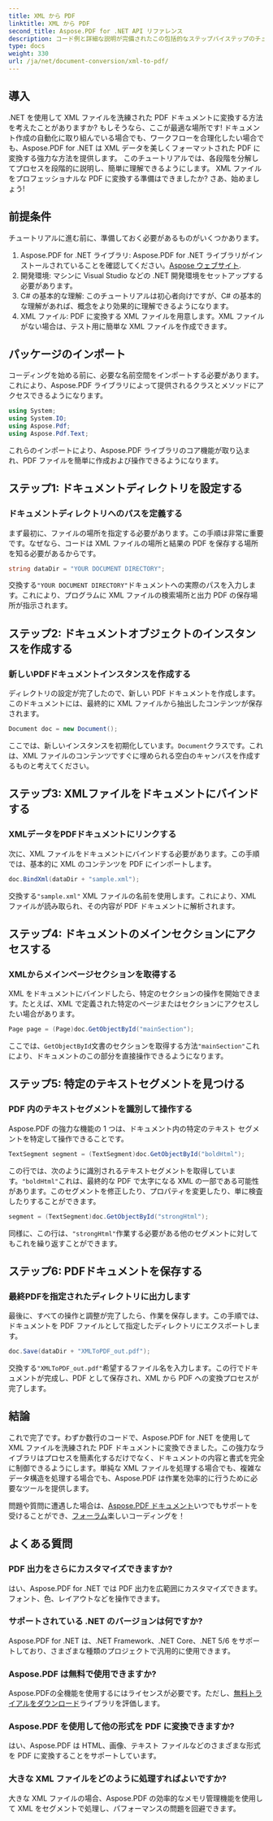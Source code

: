 ```yaml
---
title: XML から PDF
linktitle: XML から PDF
second_title: Aspose.PDF for .NET API リファレンス
description: コード例と詳細な説明が完備されたこの包括的なステップバイステップのチュートリアルでは、Aspose.PDF for .NET を使用して XML を PDF に変換する方法を学習します。
type: docs
weight: 330
url: /ja/net/document-conversion/xml-to-pdf/
---
```

## 導入

.NET を使用して XML ファイルを洗練された PDF ドキュメントに変換する方法を考えたことがありますか? もしそうなら、ここが最適な場所です! ドキュメント作成の自動化に取り組んでいる場合でも、ワークフローを合理化したい場合でも、Aspose.PDF for .NET は XML データを美しくフォーマットされた PDF に変換する強力な方法を提供します。 このチュートリアルでは、各段階を分解してプロセスを段階的に説明し、簡単に理解できるようにします。 XML ファイルをプロフェッショナルな PDF に変換する準備はできましたか? さあ、始めましょう!

## 前提条件

チュートリアルに進む前に、準備しておく必要があるものがいくつかあります。

1.  Aspose.PDF for .NET ライブラリ: Aspose.PDF for .NET ライブラリがインストールされていることを確認してください。[Aspose ウェブサイト](https://releases.aspose.com/pdf/net/).
2. 開発環境: マシンに Visual Studio などの .NET 開発環境をセットアップする必要があります。
3. C# の基本的な理解: このチュートリアルは初心者向けですが、C# の基本的な理解があれば、概念をより効果的に理解できるようになります。
4. XML ファイル: PDF に変換する XML ファイルを用意します。XML ファイルがない場合は、テスト用に簡単な XML ファイルを作成できます。

## パッケージのインポート

コーディングを始める前に、必要な名前空間をインポートする必要があります。これにより、Aspose.PDF ライブラリによって提供されるクラスとメソッドにアクセスできるようになります。

```csharp
using System;
using System.IO;
using Aspose.Pdf;
using Aspose.Pdf.Text;
```

これらのインポートにより、Aspose.PDF ライブラリのコア機能が取り込まれ、PDF ファイルを簡単に作成および操作できるようになります。

## ステップ1: ドキュメントディレクトリを設定する

### ドキュメントディレクトリへのパスを定義する

まず最初に、ファイルの場所を指定する必要があります。この手順は非常に重要です。なぜなら、コードは XML ファイルの場所と結果の PDF を保存する場所を知る必要があるからです。

```csharp
string dataDir = "YOUR DOCUMENT DIRECTORY";
```

交換する`"YOUR DOCUMENT DIRECTORY"`ドキュメントへの実際のパスを入力します。これにより、プログラムに XML ファイルの検索場所と出力 PDF の保存場所が指示されます。

## ステップ2: ドキュメントオブジェクトのインスタンスを作成する

### 新しいPDFドキュメントインスタンスを作成する

ディレクトリの設定が完了したので、新しい PDF ドキュメントを作成します。このドキュメントには、最終的に XML ファイルから抽出したコンテンツが保存されます。

```csharp
Document doc = new Document();
```

ここでは、新しいインスタンスを初期化しています。`Document`クラスです。これは、XML ファイルのコンテンツですぐに埋められる空白のキャンバスを作成するものと考えてください。

## ステップ3: XMLファイルをドキュメントにバインドする

### XMLデータをPDFドキュメントにリンクする

次に、XML ファイルをドキュメントにバインドする必要があります。この手順では、基本的に XML のコンテンツを PDF にインポートします。

```csharp
doc.BindXml(dataDir + "sample.xml");
```

交換する`"sample.xml"` XML ファイルの名前を使用します。これにより、XML ファイルが読み取られ、その内容が PDF ドキュメントに解析されます。

## ステップ4: ドキュメントのメインセクションにアクセスする

### XMLからメインページセクションを取得する

XML をドキュメントにバインドしたら、特定のセクションの操作を開始できます。たとえば、XML で定義された特定のページまたはセクションにアクセスしたい場合があります。

```csharp
Page page = (Page)doc.GetObjectById("mainSection");
```

ここでは、`GetObjectById`文書のセクションを取得する方法`"mainSection"`これにより、ドキュメントのこの部分を直接操作できるようになります。

## ステップ5: 特定のテキストセグメントを見つける

### PDF 内のテキストセグメントを識別して操作する

Aspose.PDF の強力な機能の 1 つは、ドキュメント内の特定のテキスト セグメントを特定して操作できることです。

```csharp
TextSegment segment = (TextSegment)doc.GetObjectById("boldHtml");
```

この行では、次のように識別されるテキストセグメントを取得しています。`"boldHtml"`これは、最終的な PDF で太字になる XML の一部である可能性があります。このセグメントを修正したり、プロパティを変更したり、単に検査したりすることができます。

```csharp
segment = (TextSegment)doc.GetObjectById("strongHtml");
```

同様に、この行は、`"strongHtml"`作業する必要がある他のセグメントに対してもこれを繰り返すことができます。

## ステップ6: PDFドキュメントを保存する

### 最終PDFを指定されたディレクトリに出力します

最後に、すべての操作と調整が完了したら、作業を保存します。この手順では、ドキュメントを PDF ファイルとして指定したディレクトリにエクスポートします。

```csharp
doc.Save(dataDir + "XMLToPDF_out.pdf");
```

交換する`"XMLToPDF_out.pdf"`希望するファイル名を入力します。この行でドキュメントが完成し、PDF として保存され、XML から PDF への変換プロセスが完了します。

## 結論

これで完了です。わずか数行のコードで、Aspose.PDF for .NET を使用して XML ファイルを洗練された PDF ドキュメントに変換できました。この強力なライブラリはプロセスを簡素化するだけでなく、ドキュメントの内容と書式を完全に制御できるようにします。単純な XML ファイルを処理する場合でも、複雑なデータ構造を処理する場合でも、Aspose.PDF は作業を効率的に行うために必要なツールを提供します。

問題や質問に遭遇した場合は、[Aspose.PDF ドキュメント](https://reference.aspose.com/pdf/net/)いつでもサポートを受けることができ、[フォーラム](https://forum.aspose.com/c/pdf/10)楽しいコーディングを！

## よくある質問

### PDF 出力をさらにカスタマイズできますか?
はい、Aspose.PDF for .NET では PDF 出力を広範囲にカスタマイズできます。フォント、色、レイアウトなどを操作できます。

### サポートされている .NET のバージョンは何ですか?
Aspose.PDF for .NET は、.NET Framework、.NET Core、.NET 5/6 をサポートしており、さまざまな種類のプロジェクトで汎用的に使用できます。

### Aspose.PDF は無料で使用できますか?
 Aspose.PDFの全機能を使用するにはライセンスが必要です。ただし、[無料トライアルをダウンロード](https://releases.aspose.com/)ライブラリを評価します。

### Aspose.PDF を使用して他の形式を PDF に変換できますか?
はい、Aspose.PDF は HTML、画像、テキスト ファイルなどのさまざまな形式を PDF に変換することをサポートしています。

### 大きな XML ファイルをどのように処理すればよいですか?
大きな XML ファイルの場合、Aspose.PDF の効率的なメモリ管理機能を使用して XML をセグメントで処理し、パフォーマンスの問題を回避できます。